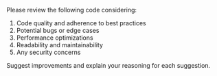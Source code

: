 
Please review the following code considering:

1. Code quality and adherence to best practices
2. Potential bugs or edge cases
3. Performance optimizations
4. Readability and maintainability
5. Any security concerns

Suggest improvements and explain your reasoning for each suggestion.
